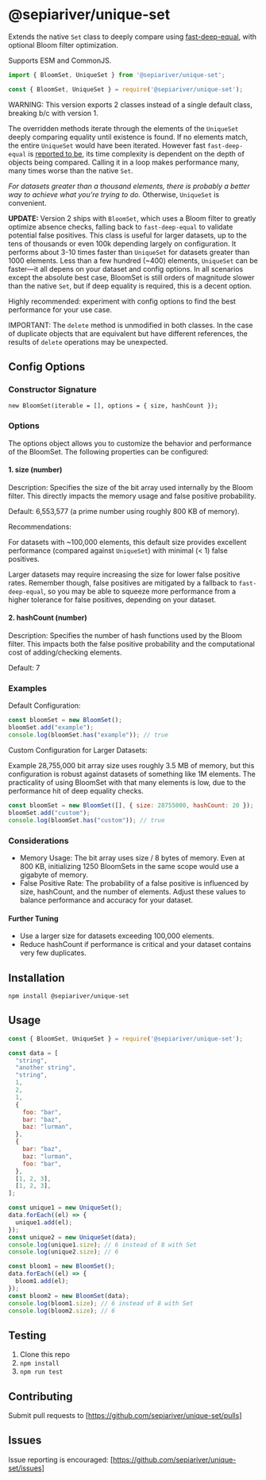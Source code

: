 # @sepiariver/unique-set

Extends the native `Set` class to deeply compare using [fast-deep-equal](https://www.npmjs.com/package/fast-deep-equal), with optional Bloom filter optimization.

Supports ESM and CommonJS.

```js
import { BloomSet, UniqueSet } from '@sepiariver/unique-set';
```

```js
const { BloomSet, UniqueSet } = require('@sepiariver/unique-set');
```

WARNING: This version exports 2 classes instead of a single default class, breaking b/c with version 1.

The overridden methods iterate through the elements of the `UniqueSet` deeply comparing equality until existence is found. If no elements match, the entire `UniqueSet` would have been iterated. However fast `fast-deep-equal` is [reported to be](https://github.com/epoberezkin/fast-deep-equal?tab=readme-ov-file#performance-benchmark), its time complexity is dependent on the depth of objects being compared. Calling it in a loop makes performance many, many times worse than the native `Set`.

_For datasets greater than a thousand elements, there is probably a better way to achieve what you're trying to do._ Otherwise, `UniqueSet` is convenient.

**UPDATE:** Version 2 ships with `BloomSet`, which uses a Bloom filter to greatly optimize absence checks, falling back to `fast-deep-equal` to validate potential false positives. This class is useful for larger datasets, up to the tens of thousands or even 100k depending largely on configuration. It performs about 3-10 times faster than `UniqueSet` for datasets greater than 1000 elements. Less than a few hundred (~400) elements, `UniqueSet` can be faster—it all depens on your dataset and config options. In all scenarios except the absolute best case, BloomSet is still orders of magnitude slower than the native `Set`, but if deep equality is required, this is a decent option.

Highly recommended: experiment with config options to find the best performance for your use case.

IMPORTANT: The `delete` method is unmodified in both classes. In the case of duplicate objects that are equivalent but have different references, the results of `delete` operations may be unexpected.

## Config Options

### Constructor Signature

`new BloomSet(iterable = [], options = { size, hashCount });`

### Options

The options object allows you to customize the behavior and performance of the BloomSet. The following properties can be configured:

#### 1. size (number)

Description: Specifies the size of the bit array used internally by the Bloom filter. This directly impacts the memory usage and false positive probability.

Default: 6,553,577 (a prime number using roughly 800 KB of memory).

Recommendations:

For datasets with ~100,000 elements, this default size provides excellent performance (compared against `UniqueSet`) with minimal (< 1) false positives.

Larger datasets may require increasing the size for lower false positive rates. Remember though, false positives are mitigated by a fallback to `fast-deep-equal`, so you may be able to squeeze more performance from a higher tolerance for false positives, depending on your dataset.

#### 2. hashCount (number)

Description: Specifies the number of hash functions used by the Bloom filter. This impacts both the false positive probability and the computational cost of adding/checking elements.

Default: 7

### Examples

Default Configuration:

```js
const bloomSet = new BloomSet();
bloomSet.add("example");
console.log(bloomSet.has("example")); // true
```

Custom Configuration for Larger Datasets:

Example 28,755,000 bit array size uses roughly 3.5 MB of memory, but this configuration is robust against datasets of something like 1M elements. The practicality of using BloomSet with that many elements is low, due to the performance hit of deep equality checks.

```js
const bloomSet = new BloomSet([], { size: 28755000, hashCount: 20 });
bloomSet.add("custom");
console.log(bloomSet.has("custom")); // true
```

### Considerations

- Memory Usage: The bit array uses size / 8 bytes of memory. Even at 800 KB, initializing 1250 BloomSets in the same scope would use a gigabyte of memory.
- False Positive Rate: The probability of a false positive is influenced by size, hashCount, and the number of elements. Adjust these values to balance performance and accuracy for your dataset.

#### Further Tuning

- Use a larger size for datasets exceeding 100,000 elements.
- Reduce hashCount if performance is critical and your dataset contains very few duplicates.


## Installation

```cli
npm install @sepiariver/unique-set
```

## Usage

```js
const { BloomSet, UniqueSet } = require('@sepiariver/unique-set');

const data = [
  "string",
  "another string",
  "string",
  1,
  2,
  1,
  {
    foo: "bar",
    bar: "baz",
    baz: "lurman",
  },
  {
    bar: "baz",
    baz: "lurman",
    foo: "bar",
  },
  [1, 2, 3],
  [1, 2, 3],
];

const unique1 = new UniqueSet();
data.forEach((el) => {
  unique1.add(el);
});
const unique2 = new UniqueSet(data);
console.log(unique1.size); // 6 instead of 8 with Set
console.log(unique2.size); // 6

const bloom1 = new BloomSet();
data.forEach((el) => {
  bloom1.add(el);
});
const bloom2 = new BloomSet(data);
console.log(bloom1.size); // 6 instead of 8 with Set
console.log(bloom2.size); // 6
```

## Testing

1. Clone this repo
2. `npm install`
3. `npm run test`

## Contributing

Submit pull requests to [https://github.com/sepiariver/unique-set/pulls]

## Issues

Issue reporting is encouraged: [https://github.com/sepiariver/unique-set/issues]
